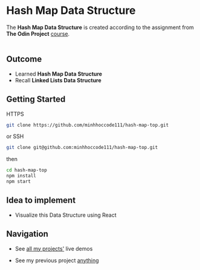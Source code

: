 # Hash Map Data Structure

The **Hash Map Data Structure** is created according to the assignment from **The Odin Project** [course](https://www.theodinproject.com/lessons/javascript-hashmap).
<br>
<br>

## **Outcome**

- Learned **Hash Map Data Structure**
- Recall **Linked Lists Data Structure**

## **Getting Started**

HTTPS

```bash
git clone https://github.com/minhhoccode111/hash-map-top.git
```

or SSH

```bash
git clone git@github.com:minhhoccode111/hash-map-top.git
```

then

```bash
cd hash-map-top
npm install
npm start
```

## **Idea to implement**

- Visualize this Data Structure using React

## **Navigation**

- See [all my projects'](https://github.com/minhhoccode111/all-projects-live-demos) live demos

* See my previous project [anything](https://github.com/minhhoccode111/linked-lists-top)

<!-- * See my next project []() -->
